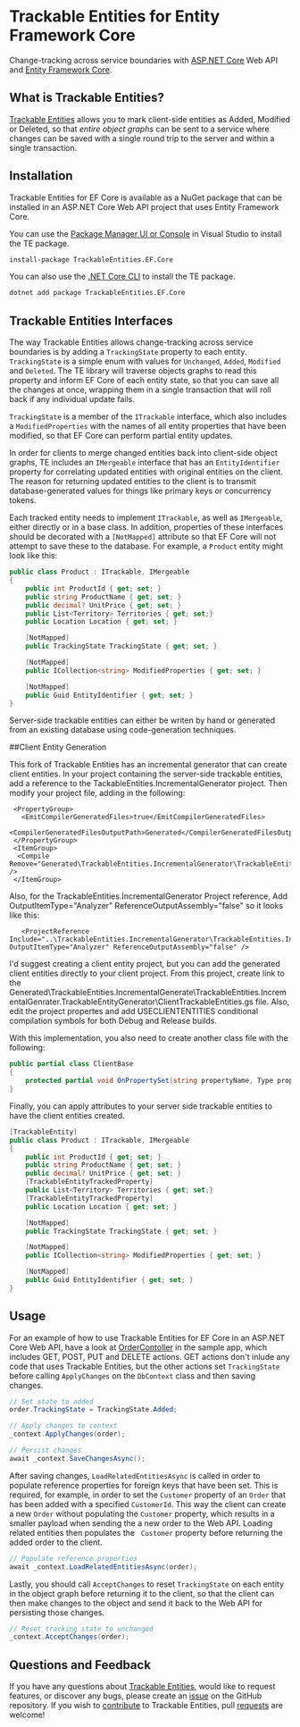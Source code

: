 # Trackable Entities for Entity Framework Core

Change-tracking across service boundaries with [ASP.NET Core](https://docs.microsoft.com/en-us/aspnet/core/) Web API and [Entity Framework Core](https://docs.microsoft.com/en-us/ef/core/).

## What is Trackable Entities?

[Trackable Entities](http://trackableentities.github.io/) allows you to mark client-side entities as Added, Modified or Deleted, so that _entire object graphs_ can be sent to a service where changes can be saved with a single round trip to the server and within a single transaction.

## Installation

Trackable Entities for EF Core is available as a NuGet package that can be installed in an ASP.NET Core Web API project that uses Entity Framework Core.

You can use the [Package Manager UI or Console](https://docs.microsoft.com/en-us/nuget/tools/package-manager-console) in Visual Studio to install the TE package.

```bash
install-package TrackableEntities.EF.Core
```

You can also use the [.NET Core CLI](https://docs.microsoft.com/en-us/dotnet/core/tools/) to install the TE package.

```bash
dotnet add package TrackableEntities.EF.Core
```

## Trackable Entities Interfaces

The way Trackable Entities allows change-tracking across service boundaries is by adding a `TrackingState` property to each entity. `TrackingState` is a simple enum with values for `Unchanged`, `Added`, `Modified` and `Deleted`.  The TE library will traverse objects graphs to read this property and inform EF Core of each entity state, so that you can save all the changes at once, wrapping them in a single transaction that will roll back if any individual update fails.

`TrackingState` is a member of the `ITrackable` interface, which also includes a `ModifiedProperties` with the names of all entity properties that have been modified, so that EF Core can perform partial entity updates.

In order for clients to merge changed entities back into client-side object graphs, TE includes an `IMergeable` interface that has an `EntityIdentifier` property for correlating updated entities with original entities on the client.  The reason for returning updated entities to the client is to transmit database-generated values for things like primary keys or concurrency tokens.

Each tracked entity needs to implement `ITrackable`, as well as `IMergeable`, either directly or in a base class. In addition, properties of these interfaces should be decorated with a `[NotMapped]` attribute so that EF Core will not attempt to save these to the database.  For example, a `Product` entity might look like this:

```csharp
public class Product : ITrackable, IMergeable
{
    public int ProductId { get; set; }
    public string ProductName { get; set; }
    public decimal? UnitPrice { get; set; }
    public List<Territory> Territories { get; set;}
    public Location Location { get; set; }

    [NotMapped]
    public TrackingState TrackingState { get; set; }

    [NotMapped]
    public ICollection<string> ModifiedProperties { get; set; }

    [NotMapped]
    public Guid EntityIdentifier { get; set; }
}
```

Server-side trackable entities can either be writen by hand or generated from an existing database using code-generation techniques. 

##Client Entity Generation

This fork of Trackable Entities has an incremental generator that can create client entities. In your project containing the server-side trackable entities, add a reference to the TackableEntities.IncrementalGenerator project.  Then modify your project file, adding in the following:

```
 <PropertyGroup>
   <EmitCompilerGeneratedFiles>true</EmitCompilerGeneratedFiles>
   <CompilerGeneratedFilesOutputPath>Generated</CompilerGeneratedFilesOutputPath>
 </PropertyGroup>
 <ItemGroup>
  <Compile Remove="Generated\TrackableEntities.IncrementalGenerator\TrackableEntities.IncrementalGenerator.TrackableEntityGenerator\ClientTrackableEntitiesAttributes.g.cs" />
 </ItemGroup>
```

Also, for the TrackableEntities.IncrementalGenerator Project reference, Add OutputItemType="Analyzer" ReferenceOutputAssembly="false" so it looks like this:
```
   <ProjectReference Include="..\TrackableEntities.IncrementalGenerator\TrackableEntities.IncrementalGenerator.csproj" OutputItemType="Analyzer" ReferenceOutputAssembly="false" />
```

I'd suggest creating a client entity project, but you can add the generated client entities directly to your client project.  From this project, create link to the Generated\TrackableEntities.IncrementalGenerate\TrackableEntities.IncrementalGenrater.TrackableEntityGenerator\ClientTrackableEntities.gs file.  Also, edit the project propertes and add USECLIENTENTITIES conditional compilation symbols for both Debug and Release builds.

With this implementation, you also need to create another class file with the following:
```csharp
public partial class ClientBase
{
    protected partial void OnPropertySet(string propertyName, Type propertyType, object? value) { }
}
```

Finally, you can apply attributes to your server side trackable entities to have the client entities created.
```csharp
[TrackableEntity]
public class Product : ITrackable, IMergeable
{
    public int ProductId { get; set; }
    public string ProductName { get; set; }
    public decimal? UnitPrice { get; set; }
    [TrackableEntityTrackedProperty]
    public List<Territory> Territories { get; set;}
    [TrackableEntityTrackedProperty]
    public Location Location { get; set; }

    [NotMapped]
    public TrackingState TrackingState { get; set; }

    [NotMapped]
    public ICollection<string> ModifiedProperties { get; set; }

    [NotMapped]
    public Guid EntityIdentifier { get; set; }
}
```

## Usage

For an example of how to use Trackable Entities for EF Core in an ASP.NET Core Web API, have a look at [OrderContoller](https://github.com/TrackableEntities/TrackableEntities.Core.Sample/blob/master/NetCoreSample.Web/Controllers/OrderController.cs) in the sample app, which includes GET, POST, PUT and DELETE actions.  GET actions don't inlude any code that uses Trackable Entities, but the other actions set `TrackingState` before calling `ApplyChanges` on the `DbContext` class and then saving changes.

```csharp
// Set state to added
order.TrackingState = TrackingState.Added;

// Apply changes to context
_context.ApplyChanges(order);

// Persist changes
await _context.SaveChangesAsync();
```

After saving changes, `LoadRelatedEntitiesAsync` is called in order to populate reference properties for foreign keys that have been set. This is required, for example, in order to set the `Customer` property of an `Order` that has been added with a specified `CustomerId`. This way the client can create a new `Order` without populating the `Customer` property, which results in a smaller payload when sending the a new order to the Web API.  Loading related entities then populates the ` Customer` property before returning the added order to the client.

```csharp
// Populate reference properties
await _context.LoadRelatedEntitiesAsync(order);
```

Lastly, you should call `AcceptChanges` to reset `TrackingState` on each entity in the object graph before returning it to the client, so that the client can then make changes to the object and send it back to the Web API for persisting those changes.

```csharp
// Reset tracking state to unchanged
_context.AcceptChanges(order);
```

## Questions and Feedback

If you have any questions about [Trackable Entities](http://trackableentities.github.io/), would like to request features, or discover any bugs, please create an [issue](https://github.com/TrackableEntities/TrackableEntities.Core/issues) on the GitHub repository.  If you wish to [contribute](http://trackableentities.github.io/6-contributing.html) to Trackable Entities, pull [requests](https://help.github.com/articles/about-pull-requests/) are welcome!

